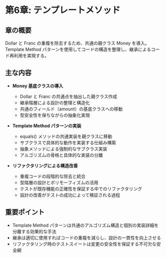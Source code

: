 # 第6章: テンプレートメソッド

## 章の概要
Dollar と Franc の重複を除去するため、共通の親クラス Money を導入。Template Method パターンを使用してコードの構造を整理し、継承によるコード再利用を実現する。

## 主な内容
- **Money 基底クラスの導入**
  - Dollar と Franc の共通点を抽出した親クラス作成
  - 継承階層による設計の整理と構造化
  - 共通のフィールド（amount）の基底クラスへの移動
  - 型安全性を保ちながらの抽象化実現

- **Template Method パターンの実装**
  - equals() メソッドの共通実装を親クラスに移動
  - サブクラスで具体的な動作を実装する仕組み構築
  - 抽象メソッドによる強制的なサブクラス実装
  - アルゴリズムの骨格と具体的な実装の分離

- **リファクタリングによる構造改善**
  - 重複コードの段階的な除去と統合
  - 型階層の設計とポリモーフィズムの活用
  - テストが既存機能の正確性を保証する中でのリファクタリング
  - 設計の改善がテストの成功によって検証される過程

## 重要ポイント
- Template Method パターンは共通のアルゴリズム構造と個別の実装詳細を分離する効果的な手法
- 継承は適切に使用すればコードの重複を減らし、設計の一貫性を向上させる
- リファクタリング時のテストスイートは変更の安全性を保証する不可欠な安全網